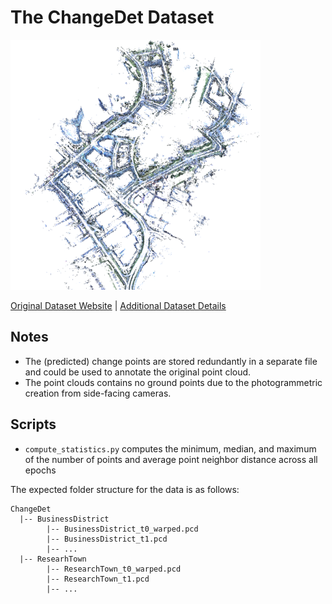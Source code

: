 # The ChangeDet Dataset

<img src=./../../images/ChangeDet.png width="400"/>

[Original Dataset Website](https://yewzijian.github.io/ChangeDet) | [Additional Dataset Details](https://hpicgs.github.io/multi-temporal-point-cloud-datasets-survey/details/ChangeDet)

## Notes
  - The (predicted) change points are stored redundantly in a separate file and could be used to annotate the original point cloud.
  - The point clouds contains no ground points due to the photogrammetric creation from side-facing cameras.


## Scripts
* `compute_statistics.py` computes the minimum, median, and maximum of the number of points and average point neighbor distance across all epochs

The expected folder structure for the data is as follows:

```
ChangeDet
  |-- BusinessDistrict
        |-- BusinessDistrict_t0_warped.pcd
        |-- BusinessDistrict_t1.pcd
        |-- ...
  |-- ResearhTown
        |-- ResearchTown_t0_warped.pcd
        |-- ResearchTown_t1.pcd
        |-- ...
```